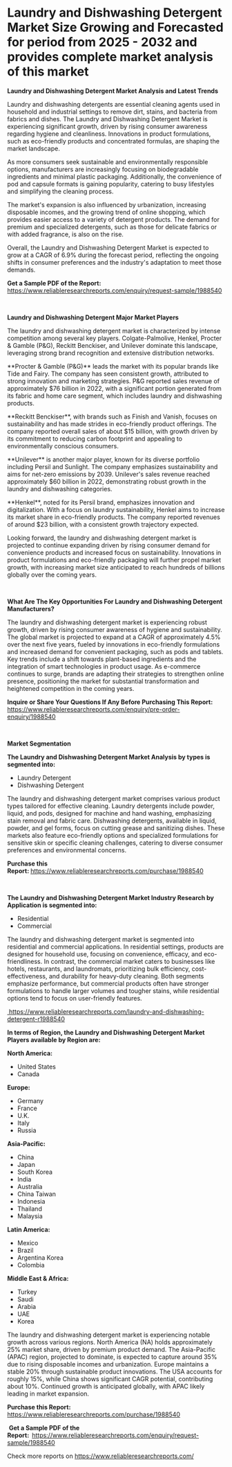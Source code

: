 <p><h1>Laundry and Dishwashing Detergent Market Size Growing and Forecasted for period from 2025 - 2032 and provides complete market analysis of this market</h1></p><p><strong>Laundry and Dishwashing Detergent Market Analysis and Latest Trends</strong></p>
<p><p>Laundry and dishwashing detergents are essential cleaning agents used in household and industrial settings to remove dirt, stains, and bacteria from fabrics and dishes. The Laundry and Dishwashing Detergent Market is experiencing significant growth, driven by rising consumer awareness regarding hygiene and cleanliness. Innovations in product formulations, such as eco-friendly products and concentrated formulas, are shaping the market landscape. </p><p>As more consumers seek sustainable and environmentally responsible options, manufacturers are increasingly focusing on biodegradable ingredients and minimal plastic packaging. Additionally, the convenience of pod and capsule formats is gaining popularity, catering to busy lifestyles and simplifying the cleaning process.</p><p>The market's expansion is also influenced by urbanization, increasing disposable incomes, and the growing trend of online shopping, which provides easier access to a variety of detergent products. The demand for premium and specialized detergents, such as those for delicate fabrics or with added fragrance, is also on the rise.</p><p>Overall, the Laundry and Dishwashing Detergent Market is expected to grow at a CAGR of 6.9% during the forecast period, reflecting the ongoing shifts in consumer preferences and the industry's adaptation to meet those demands.</p></p>
<p><strong>Get a Sample PDF of the Report:&nbsp;</strong> <a href="https://www.reliableresearchreports.com/enquiry/request-sample/1988540?utm_campaign=2009&utm_medium=2&utm_source=Github&utm_content=ia&utm_term=10022025&utm_id=laundry-and-dishwashing-detergent">https://www.reliableresearchreports.com/enquiry/request-sample/1988540</a></p>
<p>&nbsp;</p>
<p><strong>Laundry and Dishwashing Detergent Major Market Players</strong></p>
<p><p>The laundry and dishwashing detergent market is characterized by intense competition among several key players. Colgate-Palmolive, Henkel, Procter & Gamble (P&G), Reckitt Benckiser, and Unilever dominate this landscape, leveraging strong brand recognition and extensive distribution networks.</p><p>**Procter & Gamble (P&G)** leads the market with its popular brands like Tide and Fairy. The company has seen consistent growth, attributed to strong innovation and marketing strategies. P&G reported sales revenue of approximately $76 billion in 2022, with a significant portion generated from its fabric and home care segment, which includes laundry and dishwashing products.</p><p>**Reckitt Benckiser**, with brands such as Finish and Vanish, focuses on sustainability and has made strides in eco-friendly product offerings. The company reported overall sales of about $15 billion, with growth driven by its commitment to reducing carbon footprint and appealing to environmentally conscious consumers.</p><p>**Unilever** is another major player, known for its diverse portfolio including Persil and Sunlight. The company emphasizes sustainability and aims for net-zero emissions by 2039. Unilever's sales revenue reached approximately $60 billion in 2022, demonstrating robust growth in the laundry and dishwashing categories.</p><p>**Henkel**, noted for its Persil brand, emphasizes innovation and digitalization. With a focus on laundry sustainability, Henkel aims to increase its market share in eco-friendly products. The company reported revenues of around $23 billion, with a consistent growth trajectory expected.</p><p>Looking forward, the laundry and dishwashing detergent market is projected to continue expanding driven by rising consumer demand for convenience products and increased focus on sustainability. Innovations in product formulations and eco-friendly packaging will further propel market growth, with increasing market size anticipated to reach hundreds of billions globally over the coming years.</p></p>
<p>&nbsp;</p>
<p><strong>What Are The Key Opportunities For Laundry and Dishwashing Detergent Manufacturers?</strong></p>
<p><p>The laundry and dishwashing detergent market is experiencing robust growth, driven by rising consumer awareness of hygiene and sustainability. The global market is projected to expand at a CAGR of approximately 4.5% over the next five years, fueled by innovations in eco-friendly formulations and increased demand for convenient packaging, such as pods and tablets. Key trends include a shift towards plant-based ingredients and the integration of smart technologies in product usage. As e-commerce continues to surge, brands are adapting their strategies to strengthen online presence, positioning the market for substantial transformation and heightened competition in the coming years.</p></p>
<p><strong>Inquire or Share Your Questions If Any Before Purchasing This Report:</strong> <a href="https://www.reliableresearchreports.com/enquiry/pre-order-enquiry/1988540?utm_campaign=2009&utm_medium=2&utm_source=Github&utm_content=ia&utm_term=10022025&utm_id=laundry-and-dishwashing-detergent">https://www.reliableresearchreports.com/enquiry/pre-order-enquiry/1988540</a></p>
<p>&nbsp;</p>
<p><strong>Market Segmentation</strong></p>
<p><strong>The Laundry and Dishwashing Detergent Market Analysis by types is segmented into:</strong></p>
<p><ul><li>Laundry Detergent</li><li>Dishwashing Detergent</li></ul></p>
<p><p>The laundry and dishwashing detergent market comprises various product types tailored for effective cleaning. Laundry detergents include powder, liquid, and pods, designed for machine and hand washing, emphasizing stain removal and fabric care. Dishwashing detergents, available in liquid, powder, and gel forms, focus on cutting grease and sanitizing dishes. These markets also feature eco-friendly options and specialized formulations for sensitive skin or specific cleaning challenges, catering to diverse consumer preferences and environmental concerns.</p></p>
<p><strong>Purchase this Report:&nbsp;</strong><a href="https://www.reliableresearchreports.com/purchase/1988540?utm_campaign=2009&utm_medium=2&utm_source=Github&utm_content=ia&utm_term=10022025&utm_id=laundry-and-dishwashing-detergent">https://www.reliableresearchreports.com/purchase/1988540</a></p>
<p>&nbsp;</p>
<p><strong>The Laundry and Dishwashing Detergent Market Industry Research by Application is segmented into:</strong></p>
<p><ul><li>Residential</li><li>Commercial</li></ul></p>
<p><p>The laundry and dishwashing detergent market is segmented into residential and commercial applications. In residential settings, products are designed for household use, focusing on convenience, efficacy, and eco-friendliness. In contrast, the commercial market caters to businesses like hotels, restaurants, and laundromats, prioritizing bulk efficiency, cost-effectiveness, and durability for heavy-duty cleaning. Both segments emphasize performance, but commercial products often have stronger formulations to handle larger volumes and tougher stains, while residential options tend to focus on user-friendly features.</p></p>
<p><a href="https://www.reliableresearchreports.com/laundry-and-dishwashing-detergent-r1988540?utm_campaign=2009&utm_medium=2&utm_source=Github&utm_content=ia&utm_term=10022025&utm_id=laundry-and-dishwashing-detergent">&nbsp;https://www.reliableresearchreports.com/laundry-and-dishwashing-detergent-r1988540</a></p>
<p><strong>In terms of Region, the Laundry and Dishwashing Detergent Market Players available by Region are:</strong></p>
<p>
    <p> <strong> North America: </strong>
        <ul>
            <li>United States</li>
            <li>Canada</li>
        </ul>
        </p> 
    <p> <strong> Europe: </strong>
        <ul>
            <li>Germany</li>
            <li>France</li>
            <li>U.K.</li>
            <li>Italy</li>
            <li>Russia</li>
        </ul>
        </p> 
    <p> <strong> Asia-Pacific: </strong>
        <ul>
            <li>China</li>
            <li>Japan</li>
            <li>South Korea</li>
            <li>India</li>
            <li>Australia</li>
            <li>China Taiwan</li>
            <li>Indonesia</li>
            <li>Thailand</li>
            <li>Malaysia</li>
        </ul>
        </p> 
    <p> <strong> Latin America: </strong>
        <ul>
            <li>Mexico</li>
            <li>Brazil</li>
            <li>Argentina Korea</li>
            <li>Colombia</li>
        </ul>
        </p> 
    <p> <strong> Middle East & Africa: </strong>
        <ul>
            <li>Turkey</li>
            <li>Saudi</li>
            <li>Arabia</li>
            <li>UAE</li>
            <li>Korea</li>
        </ul>
    </p>
    </p>
<p><p>The laundry and dishwashing detergent market is experiencing notable growth across various regions. North America (NA) holds approximately 25% market share, driven by premium product demand. The Asia-Pacific (APAC) region, projected to dominate, is expected to capture around 35% due to rising disposable incomes and urbanization. Europe maintains a stable 20% through sustainable product innovations. The USA accounts for roughly 15%, while China shows significant CAGR potential, contributing about 10%. Continued growth is anticipated globally, with APAC likely leading in market expansion.</p></p>
<p><strong>Purchase this Report: </strong><a href="https://www.reliableresearchreports.com/purchase/1988540?utm_campaign=2009&utm_medium=2&utm_source=Github&utm_content=ia&utm_term=10022025&utm_id=laundry-and-dishwashing-detergent">https://www.reliableresearchreports.com/purchase/1988540</a></p>
<p>&nbsp;<strong>Get a Sample PDF of the Report:&nbsp;&nbsp;</strong><a href="https://www.reliableresearchreports.com/enquiry/request-sample/1988540?utm_campaign=2009&utm_medium=2&utm_source=Github&utm_content=ia&utm_term=10022025&utm_id=laundry-and-dishwashing-detergent">https://www.reliableresearchreports.com/enquiry/request-sample/1988540</a></p>
<p><strong></strong></p>
<p>Check more reports on <a href="https://www.reliableresearchreports.com/?utm_campaign=2009&utm_medium=2&utm_source=Github&utm_content=ia&utm_term=10022025&utm_id=laundry-and-dishwashing-detergent">https://www.reliableresearchreports.com/</a></p>